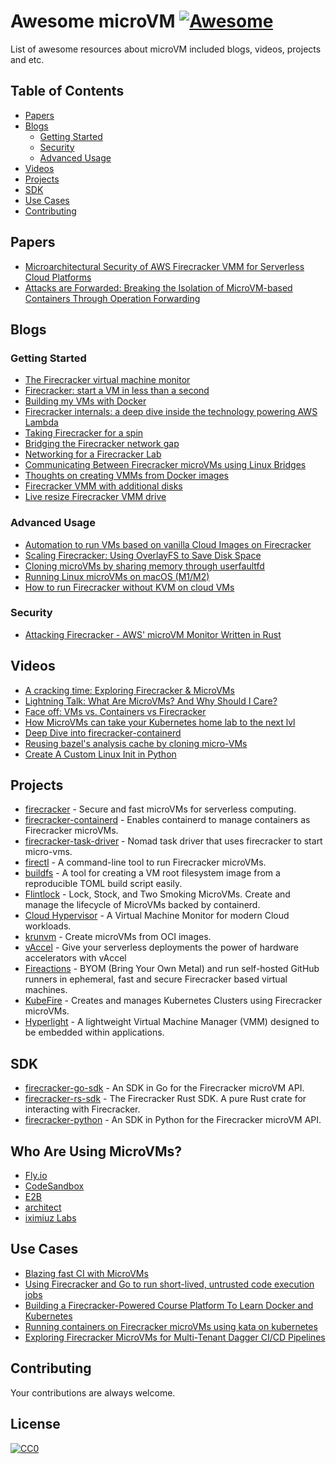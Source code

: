 # Awesome microVM [![Awesome](https://awesome.re/badge-flat2.svg)](https://awesome.re)

List of awesome resources about microVM included blogs, videos, projects and etc.

## Table of Contents

- [Papers](#papers)
- [Blogs](#blogs)
  - [Getting Started](#getting-started)
  - [Security](#security)
  - [Advanced Usage](#advanced-usage)
- [Videos](#videos)
- [Projects](#projects)
- [SDK](#sdk)
- [Use Cases](#use-cases)
- [Contributing](#contributing)

## Papers

- [Microarchitectural Security of AWS Firecracker VMM for Serverless Cloud Platforms](https://arxiv.org/pdf/2311.15999)
- [Attacks are Forwarded: Breaking the Isolation of MicroVM-based Containers Through Operation Forwarding](https://www.usenix.org/system/files/usenixsecurity23-xiao-jietao.pdf)

## Blogs

### Getting Started

- [The Firecracker virtual machine monitor](https://lwn.net/Articles/775736/)
- [Firecracker: start a VM in less than a second](https://jvns.ca/blog/2021/01/23/firecracker--start-a-vm-in-less-than-a-second/)
- [Building my VMs with Docker](https://jvns.ca/blog/2021/01/22/day-44--got-some-vms-to-start-in-firecracker/)
- [Firecracker internals: a deep dive inside the technology powering AWS Lambda](https://www.talhoffman.com/2021/07/18/firecracker-internals/)
- [Taking Firecracker for a spin](https://gruchalski.com/posts/2021-02-06-taking-firecracker-for-a-spin/)
- [Bridging the Firecracker network gap](https://gruchalski.com/posts/2021-02-17-bridging-the-firecracker-network-gap/)
- [Networking for a Firecracker Lab](https://blog.0x74696d.com/posts/networking-firecracker-lab/)
- [Communicating Between Firecracker microVMs using Linux Bridges](https://devopschops.com/blog/communicating-between-firecracker-microvms-using-bridges/)
- [Thoughts on creating VMMs from Docker images](https://gruchalski.com/posts/2021-03-03-thoughts-on-creating-vmms-from-docker-images/)
- [Firecracker VMM with additional disks](https://gruchalski.com/posts/2021-02-14-firecracker-vmm-with-additional-disks/)
- [Live resize Firecracker VMM drive](https://gruchalski.com/posts/2021-02-16-live-resize-firecracker-vmm-drive/)

### Advanced Usage

- [Automation to run VMs based on vanilla Cloud Images on Firecracker](https://ongres.com/blog/automation-to-run-vms-based-on-vanilla-cloud-images-on-firecracker/)
- [Scaling Firecracker: Using OverlayFS to Save Disk Space](https://e2b.dev/blog/scaling-firecracker-using-overlayfs-to-save-disk-space)
- [Cloning microVMs by sharing memory through userfaultfd](https://codesandbox.io/blog/cloning-microvms-using-userfaultfd)
- [Running Linux microVMs on macOS (M1/M2)](https://slp.prose.sh/running-microvms-on-m1)
- [How to run Firecracker without KVM on cloud VMs](https://blog.alexellis.io/how-to-run-firecracker-without-kvm-on-regular-cloud-vms/)

### Security

- [Attacking Firecracker - AWS' microVM Monitor Written in Rust](https://chomp.ie/Blog+Posts/Attacking+Firecracker+-+AWS'+microVM+Monitor+Written+in+Rust)

## Videos

- [A cracking time: Exploring Firecracker & MicroVMs](https://www.youtube.com/watch?v=CYCsa5e2vqg)
- [Lightning Talk: What Are MicroVMs? And Why Should I Care?](https://www.youtube.com/watch?v=4d0NIfuFLXc&t=698s)
- [Face off: VMs vs. Containers vs Firecracker](https://www.youtube.com/watch?v=pTQ_jVYhAoc&t=403s)
- [How MicroVMs can take your Kubernetes home lab to the next lvl](https://www.youtube.com/watch?v=4d0NIfuFLXc&t=698s)
- [Deep Dive into firecracker-containerd](https://www.youtube.com/watch?v=0wEiizErKZw)
- [Reusing bazel's analysis cache by cloning micro-VMs](https://www.youtube.com/watch?v=k30xZfiRZYo)
- [Create A Custom Linux Init in Python](https://fosdem.org/2025/schedule/event/fosdem-2025-5260-create-a-custom-linux-init-in-python/)

## Projects

- [firecracker](https://github.com/firecracker-microvm/firecracker) - Secure and fast microVMs for serverless computing.
- [firecracker-containerd](https://github.com/firecracker-microvm/firecracker-containerd) - Enables containerd to manage containers as Firecracker microVMs.
- [firecracker-task-driver](https://github.com/cneira/firecracker-task-driver) - Nomad task driver that uses firecracker to start micro-vms.
- [firectl](https://github.com/firecracker-microvm/firectl) - A command-line tool to run Firecracker microVMs.
- [buildfs](https://github.com/rust-firecracker/buildfs) - A tool for creating a VM root filesystem image from a reproducible TOML build script easily.
- [Flintlock](https://github.com/liquidmetal-dev/flintlock) - Lock, Stock, and Two Smoking MicroVMs. Create and manage the lifecycle of MicroVMs backed by containerd.
- [Cloud Hypervisor](https://github.com/cloud-hypervisor/cloud-hypervisor) - A Virtual Machine Monitor for modern Cloud workloads.
- [krunvm](https://github.com/containers/krunvm) - Create microVMs from OCI images.
- [vAccel](https://vaccel.org/) - Give your serverless deployments the power of hardware accelerators with vAccel
- [Fireactions](https://github.com/hostinger/fireactions) - BYOM (Bring Your Own Metal) and run self-hosted GitHub runners in ephemeral, fast and secure Firecracker based virtual machines.
- [KubeFire](https://github.com/innobead/kubefire) - Creates and manages Kubernetes Clusters using Firecracker microVMs.
- [Hyperlight](https://github.com/hyperlight-dev/hyperlight) - A lightweight Virtual Machine Manager (VMM) designed to be embedded within applications.

## SDK

- [firecracker-go-sdk](https://github.com/firecracker-microvm/firecracker-go-sdk) - An SDK in Go for the Firecracker microVM API.
- [firecracker-rs-sdk](https://crates.io/crates/firecracker-rs-sdk) - The Firecracker Rust SDK. A pure Rust crate for interacting with Firecracker.
- [firecracker-python](https://github.com/myugan/firecracker-python/) - An SDK in Python for the Firecracker microVM API.

## Who Are Using MicroVMs?

- [Fly.io](https://fly.io)
- [CodeSandbox](https://codesandbox.io)
- [E2B](https://e2b.dev)
- [architect](https://architect.run/)
- [iximiuz Labs](https://labs.iximiuz.com/)

## Use Cases

- [Blazing fast CI with MicroVMs](https://blog.alexellis.io/blazing-fast-ci-with-microvms/)
- [Using Firecracker and Go to run short-lived, untrusted code execution jobs](https://stanislas.blog/2021/08/firecracker/)
- [Building a Firecracker-Powered Course Platform To Learn Docker and Kubernetes](https://iximiuz.com/en/posts/iximiuz-labs-story/)
- [Running containers on Firecracker microVMs using kata on kubernetes](https://blog.cloudkernels.net/posts/kata-fc-k3s-k8s/)
- [Exploring Firecracker MicroVMs for Multi-Tenant Dagger CI/CD Pipelines](https://www.felipecruz.es/exploring-firecracker-microvms-for-multi-tenant-dagger-ci-cd-pipelines/)

## Contributing

Your contributions are always welcome.

## License

[![CC0](https://i.creativecommons.org/p/zero/1.0/88x31.png)](https://creativecommons.org/publicdomain/zero/1.0/)
